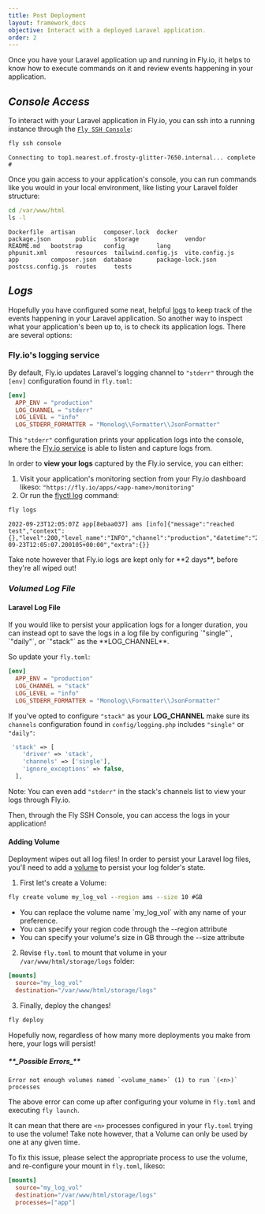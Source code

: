 ```yaml
---
title: Post Deployment
layout: framework_docs
objective: Interact with a deployed Laravel application.
order: 2
---
```


Once you have your Laravel application up and running in Fly.io, it helps to know how to execute commands on it and review events happening in your application.

## _Console Access_
To interact with your Laravel application in Fly.io, you can ssh into a running instance through the [`Fly SSH Console`](/docs/flyctl/ssh-console/):
```cmd
fly ssh console
```
```output
Connecting to top1.nearest.of.frosty-glitter-7650.internal... complete
# 
```
Once you gain access to your application's console, you can run commands like you would in your local environment, like listing your Laravel folder structure:

```cmd
cd /var/www/html
ls -l
```
```output
Dockerfile  artisan        composer.lock  docker             package.json       public     storage             vendor
README.md   bootstrap      config         lang               phpunit.xml        resources  tailwind.config.js  vite.config.js
app         composer.json  database       package-lock.json  postcss.config.js  routes     tests
```
<p></p>

## _Logs_

Hopefully you have configured some neat, helpful [logs](https://laravel.com/docs/9.x/logging) to keep track of the events happening in your Laravel application. 
So another way to inspect what your application's been up to, is to check its application logs. There are several options:

### Fly.io's logging service

By default, Fly.io updates Laravel's logging channel to `"stderr"` through the `[env]` configuration found in `fly.toml`:

```toml
[env]
  APP_ENV = "production"
  LOG_CHANNEL = "stderr"
  LOG_LEVEL = "info"
  LOG_STDERR_FORMATTER = "Monolog\\Formatter\\JsonFormatter"
```
This `"stderr"` configuration prints your application logs into the console, where the [Fly.io service](https://fly.io/docs/getting-started/working-with-fly-apps/#viewing-logs) is able to listen and capture logs from. 

In order to **view your logs** captured by the Fly.io service, you can either:

1. Visit your application's monitoring section from your Fly.io dashboard likeso: `"https://fly.io/apps/<app-name>/monitoring"`
2. Or run the [flyctl log](https://fly.io/docs/flyctl/logs/) command:

```cmd
fly logs
```
```output
2022-09-23T12:05:07Z app[8ebaa037] ams [info]{"message":"reached test","context":{},"level":200,"level_name":"INFO","channel":"production","datetime":"2022-09-23T12:05:07.200105+00:00","extra":{}}
```

<div class="callout">
Take note however that Fly.io logs are kept only for **2 days**, before they're all wiped out! 
</div>

### _Volumed Log File_

<h4>Laravel Log File</h4>
If you would like to persist your application logs for a longer duration, you can instead opt to save the logs in a log file by configuring `"single"`, `"daily"`, or `"stack"` as the **LOG_CHANNEL**. 

So update your `fly.toml`:
```toml
[env]
  APP_ENV = "production"
  LOG_CHANNEL = "stack"
  LOG_LEVEL = "info"
  LOG_STDERR_FORMATTER = "Monolog\\Formatter\\JsonFormatter"
```
If you've opted to configure `"stack"` as your **LOG_CHANNEL** make sure its `channels` configuration found in `config/logging.php` includes `"single"` or `"daily"`: 
```php
 'stack' => [
    'driver' => 'stack',
    'channels' => ['single'],
    'ignore_exceptions' => false,
  ],
```

Note: You can even add `"stderr"` in the stack's channels list to view your logs through Fly.io.

<aside class="callout">
  Then, through the Fly SSH Console, you can access the logs in your application!
</aside>

<h4>Adding Volume</h4>

Deployment wipes out all log files! In order to persist your Laravel log files, you'll need to add a [volume](https://fly.io/docs/reference/volumes/) to persist your log folder's state.


1) First let's create a Volume:

```cmd
fly create volume my_log_vol --region ams --size 10 #GB
```
<ul>
<li>You can replace the volume name `my_log_vol` with any name of your preference.</li>
<li>You can specify your region code through the --region attribute</li>
<li>You can specify your volume's size in GB through the --size attribute</li>
</ul>

<p></p>


2) Revise `fly.toml` to mount that volume in your `/var/www/html/storage/logs` folder:

```toml
[mounts]
  source="my_log_vol"
  destination="/var/www/html/storage/logs"
```

3) Finally, deploy the changes!
```cmd
fly deploy
```

<aside class="callout">
  Hopefully now, regardless of how many more deployments you make from here, your logs will persist!
</aside>

<h5>**_Possible Errors_**</h5>

```output
Error not enough volumes named `<volume_name>` (1) to run `(<n>)` processes
```

The above error can come up after configuring your volume in `fly.toml` and executing `fly launch`. 

It can mean that there are `<n>` processes configured in your `fly.toml` trying to use the volume!
Take note however, that a Volume can only be used by one at any given time. 

To fix this issue, please select the appropriate process to use the volume, and re-configure your mount in `fly.toml`, likeso:

```toml
[mounts]
  source="my_log_vol"
  destination="/var/www/html/storage/logs"
  processes=["app"]
```






